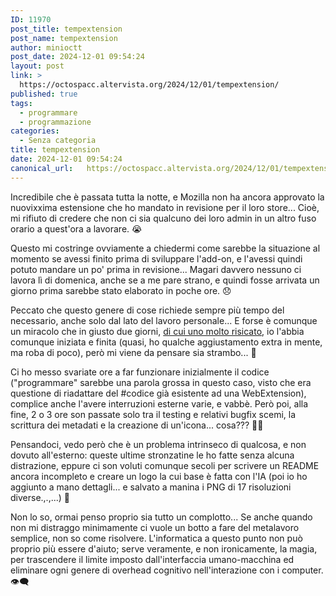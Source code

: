 ```yaml
---
ID: 11970
post_title: tempextension
post_name: tempextension
author: minioctt
post_date: 2024-12-01 09:54:24
layout: post
link: >
  https://octospacc.altervista.org/2024/12/01/tempextension/
published: true
tags:
  - programmare
  - programmazione
categories:
  - Senza categoria
title: tempextension
date: 2024-12-01 09:54:24
canonical_url:   https://octospacc.altervista.org/2024/12/01/tempextension/
---
```

<!-- wp:paragraph -->
<p>Incredibile che è passata tutta la notte, e Mozilla non ha ancora approvato la nuovixxima estensione che ho mandato in revisione per il loro store... Cioè, mi rifiuto di credere che non ci sia qualcuno dei loro admin in un altro fuso orario a quest'ora a lavorare. 😭</p>
<!-- /wp:paragraph -->

<!-- wp:paragraph -->
<p>Questo mi costringe ovviamente a chiedermi come sarebbe la situazione al momento se avessi finito prima di sviluppare l'add-on, e l'avessi quindi potuto mandare un po' prima in revisione... Magari davvero nessuno ci lavora lì di domenica, anche se a me pare strano, e quindi fosse arrivata un giorno prima sarebbe stato elaborato in poche ore. 😞</p>
<!-- /wp:paragraph -->

<!-- wp:paragraph -->
<p>Peccato che questo genere di cose richiede sempre più tempo del necessario, anche solo dal lato del lavoro personale... E forse è comunque un miracolo che in giusto due giorni, <a href="/microblog-mirror/2024/11/29/daigaku-mimir/">di cui uno molto risicato</a>, io l'abbia comunque iniziata e finita (quasi, ho qualche aggiustamento extra in mente, ma roba di poco), però mi viene da pensare sia strambo... 🤥</p>
<!-- /wp:paragraph -->

<!-- wp:paragraph -->
<p>Ci ho messo svariate ore a far funzionare inizialmente il codice ("programmare" sarebbe una parola grossa in questo caso, visto che era questione di riadattare del #codice già esistente ad una WebExtension), complice anche l'avere interruzioni esterne varie, e vabbè. Però poi, alla fine, 2 o 3 ore son passate solo tra il testing e relativi bugfix scemi, la scrittura dei metadati e la creazione di un'icona... cosa??? 🤨🤨</p>
<!-- /wp:paragraph -->

<!-- wp:paragraph -->
<p>Pensandoci, vedo però che è un problema intrinseco di qualcosa, e non dovuto all'esterno: queste ultime stronzatine le ho fatte senza alcuna distrazione, eppure ci son voluti comunque secoli per scrivere un README ancora incompleto e creare un logo la cui base è fatta con l'IA (poi io ho aggiunto a mano dettagli... e salvato a manina i PNG di 17 risoluzioni diverse.,.,...) 😬</p>
<!-- /wp:paragraph -->

<!-- wp:paragraph -->
<p>Non lo so, ormai penso proprio sia tutto un complotto... Se anche quando non mi distraggo minimamente ci vuole un botto a fare del metalavoro semplice, non so come risolvere. L'informatica a questo punto non può proprio più essere d'aiuto; serve veramente, e non ironicamente, la magia, per trascendere il limite imposto dall'interfaccia umano-macchina ed eliminare ogni genere di overhead cognitivo nell'interazione con i computer. 👁️‍🗨️</p>
<!-- /wp:paragraph -->